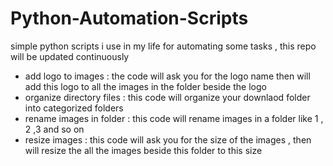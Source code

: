 # Python-Automation-Scripts


simple python scripts i use in my life for automating some tasks , this repo will be updated continuously 

- add logo to images : the code will ask you for the logo name then will add this logo to all the images in the folder beside the logo
- organize directory files : this code will organize your downlaod folder into categorized folders 
- rename images in folder : this code will rename images in a folder like 1 , 2 ,3 and so on 
- resize images : this code will ask you for the size of the images , then will resize the all the images beside this folder to this size 
